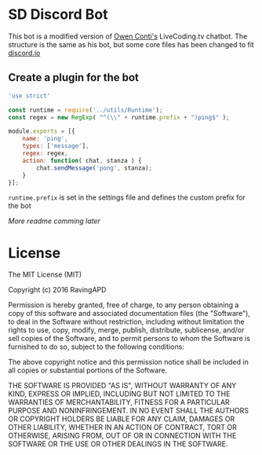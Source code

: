 # SD Discord Bot
This bot is a modified version of [Owen Conti's](https://github.com/owenconti/) LiveCoding.tv chatbot.
The structure is the same as his bot, but some core files has been changed to fit [discord.io](https://github.com/izy521/discord.io)

## Create a plugin for the bot

```javascript
'use strict'

const runtime = require('../utils/Runtime');
const regex = new RegExp( "^(\\" + runtime.prefix + ")ping$" );

module.exports = [{
    name: 'ping',
    types: ['message'],
    regex: regex,
    action: function( chat, stanza ) {
        chat.sendMessage('pong', stanza);
    }
}];
```

`runtime.prefix` is set in the settings file and defines the custom prefix for the bot

*More readme comming later*

# License
The MIT License (MIT)

Copyright (c) 2016 RavingAPD

Permission is hereby granted, free of charge, to any person obtaining a copy
of this software and associated documentation files (the "Software"), to deal
in the Software without restriction, including without limitation the rights
to use, copy, modify, merge, publish, distribute, sublicense, and/or sell
copies of the Software, and to permit persons to whom the Software is
furnished to do so, subject to the following conditions:

The above copyright notice and this permission notice shall be included in all
copies or substantial portions of the Software.

THE SOFTWARE IS PROVIDED "AS IS", WITHOUT WARRANTY OF ANY KIND, EXPRESS OR
IMPLIED, INCLUDING BUT NOT LIMITED TO THE WARRANTIES OF MERCHANTABILITY,
FITNESS FOR A PARTICULAR PURPOSE AND NONINFRINGEMENT. IN NO EVENT SHALL THE
AUTHORS OR COPYRIGHT HOLDERS BE LIABLE FOR ANY CLAIM, DAMAGES OR OTHER
LIABILITY, WHETHER IN AN ACTION OF CONTRACT, TORT OR OTHERWISE, ARISING FROM,
OUT OF OR IN CONNECTION WITH THE SOFTWARE OR THE USE OR OTHER DEALINGS IN THE
SOFTWARE.